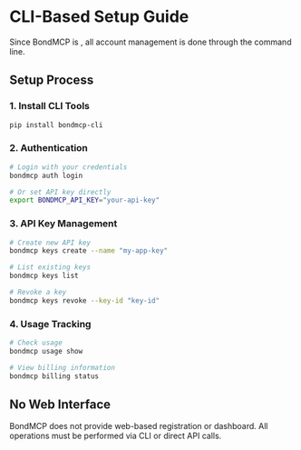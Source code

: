 # CLI-Based Setup Guide

Since BondMCP is , all account management is done through the command line.

## Setup Process

### 1. Install CLI Tools
```bash
pip install bondmcp-cli
```

### 2. Authentication
```bash
# Login with your credentials
bondmcp auth login

# Or set API key directly
export BONDMCP_API_KEY="your-api-key"
```

### 3. API Key Management
```bash
# Create new API key
bondmcp keys create --name "my-app-key"

# List existing keys
bondmcp keys list

# Revoke a key
bondmcp keys revoke --key-id "key-id"
```

### 4. Usage Tracking
```bash
# Check usage
bondmcp usage show

# View billing information
bondmcp billing status
```

## No Web Interface
BondMCP does not provide web-based registration or dashboard. All operations must be performed via CLI or direct API calls.

